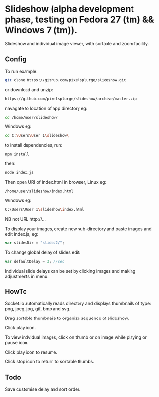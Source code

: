 # Slideshow (alpha development phase, testing on Fedora 27 (tm) && Windows 7 (tm)).
Slideshow and individual image viewer, with sortable and zoom facility.

## Config

To run example:
```sh
git clone https://github.com/pixelsplurge/slideshow.git
```
or download and unzip:
```sh
https://github.com/pixelsplurge/slideshow/archive/master.zip
```
navagate to location of app directory eg:
```sh
cd /home/user/slideshow/
```
Windows eg:
```sh
cd C:\Users\User 1\slideshow\
```
to install dependencies, run:
```sh
npm install
```
then:
```sh
node index.js
```
Then open URI of index.html in browser, Linux eg:

```sh
/home/user/slideshow/index.html
```
Windows eg:
```sh
C:\Users\User 1\slideshow\index.html
```
NB not URL http://...

To display your images, create new sub-directory and paste images and edit index.js, eg:
```js
var slidesDir = "slides2/";
```

To change global delay of slides edit:
```js
var defaultDelay = 3; //sec
```

Individual slide delays can be set by clicking images and making adjustments in menu.



## HowTo

Socket.io automatically reads directory and displays thumbnails of type: png, jpeg, jpg, gif, bmp and svg.

Drag sortable thumbnails to organize sequence of slideshow.

Click play icon.

To view indvidual images, click on thumb or on image while playing or pause icon.

Click play icon to resume.

Click stop icon to return to sortable thumbs.
		
## Todo

Save customise delay and sort order. 
